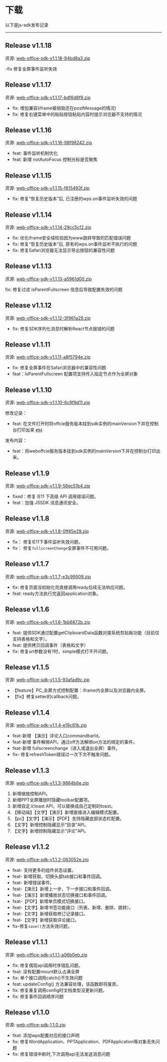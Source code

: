 # 下载
以下是js-sdk发布记录
_____
## Release v1.1.18

资源:  [web-office-sdk-v1.1.18-94bd8a3.zip](https://js.cache.openplatform.wpscdn.cn/sdk/web-office-sdk-v1.1.18-94bd8a3.zip)

-fix 修复全屏事件监听失效

## Release v1.1.17

资源:  [web-office-sdk-v1.1.17-bdf6d8f9.zip](https://js.cache.openplatform.wpscdn.cn/sdk/web-office-sdk-v1.1.17-bdf6d8f9.zip)

- fix: 增加兼容(iframe被销毁还在postMessage的情况)
- fix: 修复右键菜单中的粘贴按钮粘贴内容时提示浏览器不支持的情况


## Release v1.1.16

资源:  [web-office-sdk-v1.1.16-98f98242.zip](https://js.cache.openplatform.wpscdn.cn/sdk/web-office-sdk-v1.1.16-98f98242.zip)

- feat: 事件监听机制优化 
- feat: 新增 notAutoFocus 控制光标是否聚焦


## Release v1.1.15

资源:  [web-office-sdk-v1.1.15-f815493f.zip](https://js.cache.openplatform.wpscdn.cn/sdk/web-office-sdk-v1.1.15-f815493f.zip)

- fix: 修复“恢复历史版本”后, 已注册的wps.on事件监听失效的问题

## Release v1.1.14

资源:  [web-office-sdk-v1.1.14-29cc5cf2.zip](https://js.cache.openplatform.wpscdn.cn/sdk/web-office-sdk-v1.1.14-29cc5cf2.zip)

- fix: 优化iframe安全域校验因为www跳转导致的匹配错误问题
- fix: 修复“恢复历史版本”后, 原有的wps.on事件监听不执行的问题
- fix: 修复Safari浏览器无法显示导出按钮的兼容性问题

## Release v1.1.13

资源:  [web-office-sdk-v1.1.13-a5961d00.zip](https://js.cache.openplatform.wpscdn.cn/sdk/web-office-sdk-v1.1.13-a5961d00.zip)

fix: 修复过滤 isParentFullscreen 信息后导致配置失效的问题

## Release v1.1.12

资源:  [web-office-sdk-v1.1.12-3f961a29.zip](https://js.cache.openplatform.wpscdn.cn/sdk/web-office-sdk-v1.1.12-3f961a29.zip)

- fix: 修复SDK序列化消息时解析React节点报错的问题

## Release v1.1.11

资源:  [web-office-sdk-v1.1.11-a8f5794e.zip](https://js.cache.openplatform.wpscdn.cn/sdk/web-office-sdk-v1.1.11-a8f5794e.zip)

- fix: 修复全屏事件在Safari浏览器中的兼容性问题
- feat：isParentFullscreen 配置项支持传入指定节点作为全屏对象 

## Release v1.1.10

资源:  [web-office-sdk-v1.1.10-6c9f9d11.zip](https://js.cache.openplatform.wpscdn.cn/sdk/web-office-sdk-v1.1.10-6c9f9d11.zip)

修改记录：
- feat: 在文件打开时将offcie服务版本挂到sdk实例的mainVersion下并在控制台打印出来 [`#94`](https://ksogit.kingsoft.net/wow/wpswebapi/merge_requests/94)

发布内容：

- feat：将weboffcie服务版本挂到sdk实例的mainVersion下并在控制台打印出来。

## Release v1.1.9

资源:  [web-office-sdk-v1.1.9-56ec51b4.zip](https://js.cache.openplatform.wpscdn.cn/sdk/web-office-sdk-v1.1.9-56ec51b4.zip)

- fixed：修复 IE11 下高级 API 调用错误问题。
- feat：加强 JSSDK 消息通讯安全。

## Release v1.1.8

资源:  [web-office-sdk-v1.1.8-0ff45e29.zip](https://js.cache.openplatform.wpscdn.cn/sdk/web-office-sdk-v1.1.8-0ff45e29.zip)

- fix： 修复IE11下事件监听失效问题。
- fix： 修复`fullscreenChange`全屏事件不可用问题。

## Release v1.1.7

资源:  [web-office-sdk-v1.1.7-e3c99509.zip](https://js.cache.openplatform.wpscdn.cn/sdk/web-office-sdk-v1.1.7-e3c99509.zip)

- fix: 修复页面没初始化完直接调用ready后续无法响应问题。
- feat: ready方法执行完返回application对象。

## Release v1.1.6

资源:  [web-office-sdk-v1.1.6-1bb6872b.zip](https://js.cache.openplatform.wpscdn.cn/sdk/web-office-sdk-v1.1.6-1bb6872b.zip)

- feat: 提供SDK通过配置getClipboardData函数对接系统剪贴板功能（目前仅支持表格和文字）。
- feat: 提供拷贝回调事件（表格和文字）
- fix: 修复url参数没有?时，simple模式打不开问题。

## Release v1.1.5

资源:  [web-office-sdk-v1.1.5-93afad9c.zip](https://js.cache.openplatform.wpscdn.cn/sdk/web-office-sdk-v1.1.5-93afad9c.zip)

- 【feature】PC_全屏方式控制配置：iframe内全屏以及浏览器内全屏。
- 【fix】修复setter的callback问题。

## Release v1.1.4

资源:  [web-office-sdk-v1.1.4-e19c61b.zip](https://js.cache.openplatform.wpscdn.cn/sdk/web-office-sdk-v1.1.4-e19c61b.zip)

- feat-新增 【演示】评论入口commandbarId。
- feat-新增 事件解绑API，通过off方法解绑on方法的绑定的事件。
- feat-新增 fullscreenchange（进入或退出全屏）事件。
- fix- 修复refreshToken错误过一次下次不触发问题。

## Release v1.1.3

资源:  [web-office-sdk-v1.1.3-9864b8e.zip](https://js.cache.openplatform.wpscdn.cn/sdk/web-office-sdk-v1.1.3-9864b8e.zip)

1. 新增缩放控制API。
2. 新增PPT全屏播放时隐藏toolbar配置项。
3. 新增自定义toast API，可以替换成自己定制的toast。
4. 【移动端】【文字】【演示】新增直接进入编辑模式配置。
5. 【pc】【文字】【演示】【PDF】支持隐藏底部状态栏配置。
6. 【文字】新增控制隐藏显示“目录”API。
7. 【文字】新增控制隐藏显示“评论”API。

## Release v1.1.2

资源:  [web-office-sdk-v1.1.2-063052e.zip](http://js3.cache.weboffice.wpsgo.com/wwo/sdk/web-office-sdk-v1.1.2-063052e.zip)

- feat- 支持更多的组件状态设置。
- feat- 新增获取、切换头部tab接口和事件回调。
- feat- 新增错误事件。
- feat-【演示】新增上一步、下一步接口和事件回调。
- feat-【演示】新增播放状态切换接口和事件回调。
- feat-【PDF】新增单页模式切换接口。
- feat-【文字】新增书签功能接口（列表、新增、删除、跳转）。
- feat-【文字】新增获取修订记录接口。
- feat-【文字】新增获取评论接口。
- fix-修复`save()`方法失效问题。

## Release v1.1.1 

资源:  [web-office-sdk-v1.1.1-a06b0eb.zip](http://js3.cache.weboffice.wpsgo.com/wwo/sdk/web-office-sdk-v1.1.1-a06b0eb.zip)

- fix: 修复偶现api调用时序错乱问题。 
- feat: 没有配置mount默认占满全屏 
- fix: 单个接口调用catch()不生效问题 
- feat: updateConfig() 方法兼容处理，该函数即将废弃。 
- fix: 修复重复调用config时文档类型没更新问题。 
- fix: 修复事件回调顺序问题 

## Release v1.1.0 

资源:  [web-office-sdk-1.1.0.zip](http://js3.cache.weboffice.wpsgo.com/wwo/sdk/web-office-sdk-1.1.0.zip)

- feat: 添加wps配置对应的接口声明 
- fix: 修复WordApplication、PPTApplication、PDFApplication等对象丢失问题 
- fix: 修复错误中断时,下次调用api无法发送消息问题
